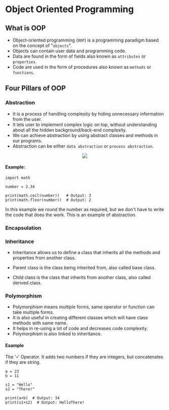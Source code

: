 # Object Oriented Programming

## What is OOP

- Object-oriented programming (`OOP`) is a programming paradigm based on the concept of "`objects`".
- Objects can contain user data and programming code.
- Data are found in the form of fields also known as `attributes` or `properties`.
- Code are used in the form of procedures also known as `methods` or `functions`.

## Four Pillars of OOP

### Abstraction

- It is a process of handling complexity by hiding unnecessary information from the user.
- It lets user to implement complex logic on top, without understanding about all the hidden background/back-end complexity.
- We can achieve abstraction by using abstract classes and methods in our programs.
- Abstraction can be either `data abstraction` or `process abstraction`.

<p align="center">
  <img src="https://user-images.githubusercontent.com/110366380/195639042-e807bb9a-11b8-4807-9ec0-e4cc21851f14.png">
</p>

#### Example:

```commandline
import math

number = 2.34

print(math.ceil(number))   # Output: 3
print(math.floor(number))  # Output: 2
```

In this example we round the number as required, but we don't have to write the code that does the work. 
This is an example of abstraction.

### Encapsulation
### Inheritance

- Inheritance allows us to define a class that inherits all the methods and properties from another class.

- Parent class is the class being inherited from, also called base class.

- Child class is the class that inherits from another class, also called derived class.


### Polymorphism

- Polymorphism means multiple forms, same operator or function can take multiple forms. 
- It is also useful in creating different classes which will have class methods with same name.
- It helps in re-using a lot of code and decreases code complexity. 
- Polymorphism is also linked to inheritance.

#### Example

The '`+`' Operator. It adds two numbers if they are integers, but concatenates if they are string.

```commandline
a = 23
b = 11

s1 = "Hello"
s2 = "There!"

print(a+b)  # Output: 34
print(s1+s2)  # Output: HelloThere!
```


